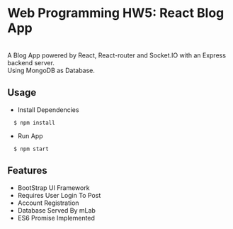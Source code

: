 # Web Programming HW5: React Blog App

<br>
A Blog App powered by React, React-router and Socket.IO with an Express backend server.
<br>
Using MongoDB as Database.
<br>


## Usage
- Install Dependencies
```
  $ npm install
```
- Run App
```
  $ npm start
```


## Features
- BootStrap UI Framework
- Requires User Login To Post
- Account Registration 
- Database Served By mLab
- ES6 Promise Implemented
<br>
